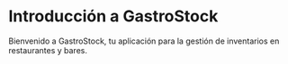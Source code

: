 # Introducción a GastroStock

Bienvenido a GastroStock, tu aplicación para la gestión de inventarios en restaurantes y bares.